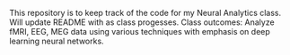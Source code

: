 This repository is to keep track of the code for my Neural Analytics class. Will update README with as class progesses.
Class outcomes: Analyze fMRI, EEG, MEG data using various techniques with emphasis on deep learning neural networks.